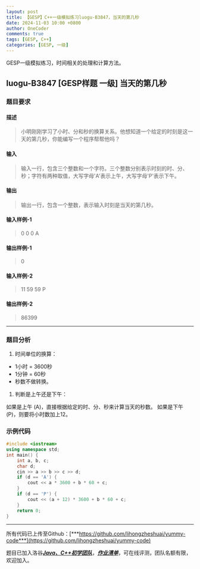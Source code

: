 ```yaml
---
layout: post
title: 【GESP】C++一级模拟练习luogu-B3847，当天的第几秒
date: 2024-11-03 10:00 +0800
author: OneCoder
comments: true
tags: [GESP, C++]
categories: [GESP, 一级]
---
```

GESP一级模拟练习，时间相关的处理和计算方法。

<!--more-->

## luogu-B3847 [GESP样题 一级] 当天的第几秒

### 题目要求

#### 描述

>小明刚刚学习了小时、分和秒的换算关系。他想知道一个给定的时刻是这一天的第几秒，你能编写一个程序帮帮他吗？

#### 输入

>输入一行，包含三个整数和一个字符。三个整数分别表示时刻的时、分、秒；字符有两种取值，大写字母'A'表示上午，大写字母'P'表示下午。

#### 输出

>输出一行，包含一个整数，表示输入时刻是当天的第几秒。

#### 输入样例-1

>0 0 0 A

#### 输出样例-1

>0

#### 输入样例-2

>11 59 59 P

#### 输出样例-2

>86399  

---

### 题目分析

1. 时间单位的换算：

- 1小时 = 3600秒
- 1分钟 = 60秒
- 秒数不做转换。

1. 判断是上午还是下午：

如果是上午 (A)，直接根据给定的时、分、秒来计算当天的秒数。
如果是下午 (P)，则要将小时数加上12。

### 示例代码

```cpp
#include <iostream>
using namespace std;
int main() {
    int a, b, c;
    char d;
    cin >> a >> b >> c >> d;
    if (d == 'A') {
        cout << a * 3600 + b * 60 + c;
    }
    if (d == 'P') {
        cout << (a + 12) * 3600 + b * 60 + c;
    }
    return 0;
}
```

---

所有代码已上传至Github：[***https://github.com/lihongzheshuai/yummy-code***](https://github.com/lihongzheshuai/yummy-code)

题目已加入洛谷[***Java、C++初学团队***](https://www.luogu.com.cn/team/92228)，[***作业清单***](https://www.luogu.com.cn/team/92228#homework)，可在线评测，团队名额有限，欢迎加入。
